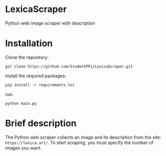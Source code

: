 # LexicaScraper
Python web image scraper with description

# Installation
Clone the repository:
```
git clone https://github.com/StudentPP1/LexicaScraper.git
```
Install the required packages:
```
pip install -r requirements.txt
```
run:
```
python main.py
```

# Brief description
The Python web scraper collects an image and its description from the site: `https://lexica.art/`. To start scraping, you must specify the number of images you want.

